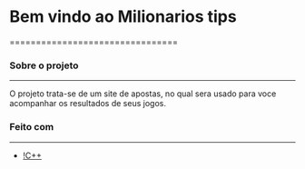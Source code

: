 # Bem vindo ao Milionarios tips
================================
### Sobre o projeto
----------------------
O projeto trata-se de um site de apostas, no qual sera usado para voce acompanhar os resultados de seus jogos.

### Feito com 
-------------
- [!C++](https://img.shields.io/badge/C%23-239120?style=for-the-badge&logo=c-sharp&logoColor=white)
